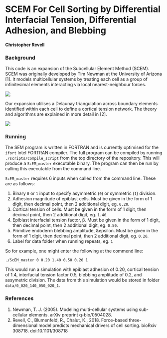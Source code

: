 # SCEM For Cell Sorting by Differential Interfacial Tension, Differential Adhesion, and Blebbing

#### Christopher Revell

### Background

This code is an expansion of the Subcellular Element Method (SCEM). SCEM was originally developed by Tim Newman at the University of Arizona [1]. It models multicellular systems by treating each cell as a group of infinitesimal elements interacting via local nearest-neighbour forces.

![](/Users/christopher/Dropbox/PhD/snap_03small.jpg)

Our expansion utilises a Delaunay triangulation across boundary elements identified within each cell to define a cortical tension network. The theory and algorithms are explained in more detail in [2].

![](/Users/christopher/Dropbox/PhD/cutawaycell.png)

### Running

The SEM program is written in FORTRAN and is currently optimised for the `ifort` Intel FORTRAN compiler. The full program can be compiled by running `./scripts/compile_script` from the top directory of the repository. This will produce a `ScEM_master` executable binary. The program can then be run by calling this executable from the command line.

`ScEM_master` requires 6 inputs when called from the command line. These are as follows:
1. Binary `0` or `1` input to specify asymmetric (`0`) or symmetric (`1`) division.
2. Adhesion magnitude of epiblast cells. Must be given in the form of 1 digit, then decimal point, then 2 additional digit, eg. `0.20`.
3. Cortical tension of cells. Must be given in the form of 1 digit, then decimal point, then 2 additional digit, eg. `1.40`.
4. Epiblast interfacial tension factor, &beta;. Must be given in the form of 1 digit, then decimal point, then 2 additional digit, eg. `0.50`.
5. Primitive endoderm blebbing amplitude, &epsilon. Must be given in the form of 1 digit, then decimal point, then 2 additional digit, eg. `0.20`.
6. Label for data folder when running repeats, eg. `1`

So for example, one might enter the following at the commend line:
```
./ScEM_master 0 0.20 1.40 0.50 0.20 1
```
This would run a simulation with epiblast adhesion of 0.20, cortical tension of 1.4, interfacial tension factor 0.5, blebbing amplitude of 0.2, and assymetric division. The data from this simulation would be stored in folder `data/0_020_140_050_020_1`.

### References

1. Newman, T. J. (2005). Modeling multi-cellular systems using sub-cellular elements. arXiv preprint q-bio/0504028.
2. Revell, C., Blumenfeld, R., Chalut, K., 2018. Force-based three-dimensional model predicts mechanical drivers of cell sorting. bioRxiv 308718. doi:10.1101/308718
